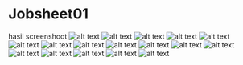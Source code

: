 # Jobsheet01
hasil screenshoot 
![alt text](https://github.com/Octavieran8/Jobsheet01/blob/master/Screenshot%20(291).png)
![alt text](https://github.com/Octavieran8/Jobsheet01/blob/master/Screenshot%20(292).png)
![alt text](https://github.com/Octavieran8/Jobsheet01/blob/master/Screenshot%20(293).png)
![alt text](https://github.com/Octavieran8/Jobsheet01/blob/master/Screenshot%20(294).png)
![alt text](https://github.com/Octavieran8/Jobsheet01/blob/master/Screenshot%20(295).png)
![alt text](https://github.com/Octavieran8/Jobsheet01/blob/master/Screenshot%20(296).png)
![alt text](https://github.com/Octavieran8/Jobsheet01/blob/master/Screenshot%20(297).png)
![alt text](https://github.com/Octavieran8/Jobsheet01/blob/master/Screenshot%20(298).png)
![alt text](https://github.com/Octavieran8/Jobsheet01/blob/master/Screenshot%20(299).png)
![alt text](https://github.com/Octavieran8/Jobsheet01/blob/master/Screenshot%20(300).png)
![alt text](https://github.com/Octavieran8/Jobsheet01/blob/master/Screenshot%20(301).png)
![alt text](https://github.com/Octavieran8/Jobsheet01/blob/master/Screenshot%20(302).png)
![alt text](https://github.com/Octavieran8/Jobsheet01/blob/master/Screenshot%20(303).png)
![alt text](https://github.com/Octavieran8/Jobsheet01/blob/master/Screenshot%20(304).png)
![alt text](https://github.com/Octavieran8/Jobsheet01/blob/master/Screenshot%20(305).png)
![alt text](https://github.com/Octavieran8/Jobsheet01/blob/master/Screenshot%20(306).png)
![alt text](https://github.com/Octavieran8/Jobsheet01/blob/master/Screenshot%20(307).png)
